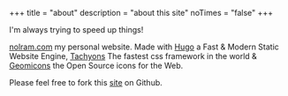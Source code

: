 +++
title = "about"
description = "about this site"
noTimes = "false"
+++

I'm always trying to speed up things!

[nolram.com](http://nolram.com) my personal website. Made with [Hugo](http://gohugo.io) a Fast & Modern Static Website Engine, [Tachyons](http://tachyons.io) The fastest css framework in the world & [Geomicons](http://jxnblk.com/geomicons-open/) the Open Source icons for the Web. 

Please feel free to fork this [site](https://github.com/marloncabrera/nolram.com) on Github.
